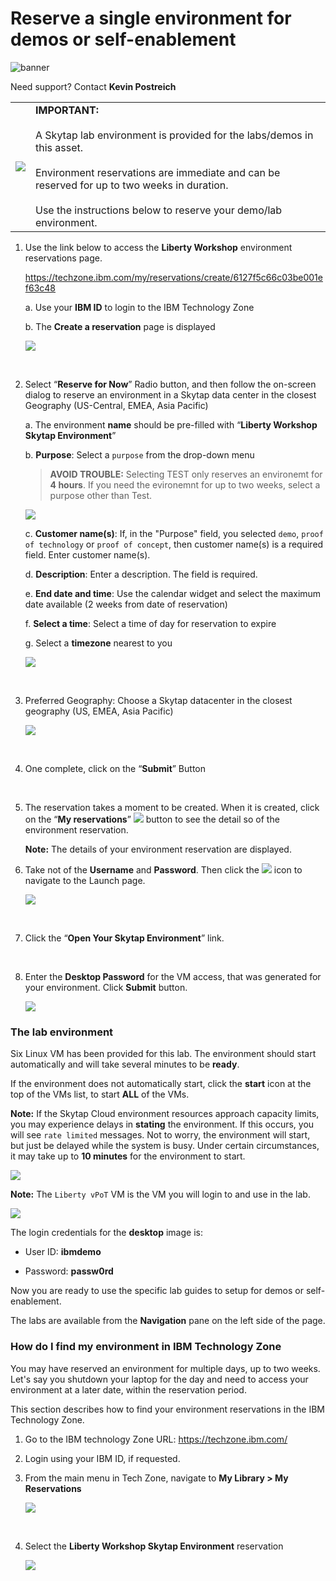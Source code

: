 # Reserve a single environment for demos or self-enablement

![banner](./images/demo.png)

Need support? Contact **Kevin Postreich**


|         |           |  
| ------------- |:-------------|
| ![](./images/image31.png?cropResize=50,50)   | <strong>IMPORTANT:</strong> <br><br> A Skytap lab environment is provided for the labs/demos in this asset. <br><br>Environment reservations are immediate and can be reserved for up to two weeks in duration. <br><br>Use the instructions below to reserve your demo/lab environment. 

<!--
<table>
<tbody>
<tr class="odd">
<td><img src="/images/image31.png" style="width:0.90417in;height:0.60417in" alt="sign-caution" /></td>
<td><p><strong>IMPORTANT!</strong></p>
<p>Reserving an environment ONLY applies if you are performing this lab as self-paced outside of an instructor led virtual lab.</p>
<p>A Skytap cloud lab environment is required for performing the lab.</p>
<p>In <strong>self-paced mode</strong>, you are required to request an environment using the instructions provided below.</p>
<p>Otherwise, in an <strong>instructor led</strong> lab, the lab instructor will provide access to pre-provisioned lab environment.</p></td>
</tr>
</tbody>
</table>
-->

1.  Use the link below to access the **Liberty Workshop** environment reservations page.  

    <https://techzone.ibm.com/my/reservations/create/6127f5c66c03be001ef63c48>

    a.  Use your **IBM ID** to login to the IBM Technology Zone

    b.  The **Create a reservation** page is displayed

     ![](./images/image52.png)
	 
	 <br>

2.  Select “**Reserve for Now**” Radio button, and then follow the
    on-screen dialog to reserve an environment in a Skytap data center
    in the closest Geography (US-Central, EMEA, Asia Pacific)
    
    a.  The environment **name** should be pre-filled with “**Liberty Workshop Skytap Environment**”
    
    b.  **Purpose**: Select a `purpose` from the drop-down menu
	
	> **AVOID TROUBLE:** Selecting TEST only reserves an environemt for **4 hours**. If you need the evironemnt for up to two weeks, select a purpose other than Test.
	
	 ![](./images/env-purpose.png)
    
    c.  **Customer name(s)**: If, in the "Purpose" field, you selected `demo`, `proof of technology` or `proof of concept`, then customer name(s) is a required field. Enter customer name(s).
	
	d.  **Description**: Enter a description. The field is required.
    
    e.  **End date and time**: Use the calendar widget and select the
        maximum date available (2 weeks from date of reservation)
		
    f.  **Select a time**: Select a time of day for reservation to
        expire
    
    g.  Select a **timezone** nearest to you

    ![](./images/image53.png)

    <br/>

3.  Preferred Geography: Choose a Skytap datacenter in the closest
    geography (US, EMEA, Asia Pacific)

    ![](./images/env-geo.png)
	
	<br>

4.  One complete, click on the “**Submit**” Button

    <br>

5.  The reservation takes a moment to be created. When it is created,
    click on the “**My reservations**”
    ![](./images/image55.png) button to see the detail so of
    the environment reservation.

    **Note:** The details of your environment reservation are displayed.

6.  Take not of the **Username** and **Password**. Then click the
    ![](./images/image56.png) icon to navigate to the Launch
    page.

    ![](./images/image57.png)
	
	<br>

7.  Click the “**Open Your Skytap Environment**” link.

    <br>

8.  Enter the **Desktop Password** for the VM access, that was generated
    for your environment. Click **Submit** button.

    ![](./images/image58.png)

### **The lab environment**

Six Linux VM has been provided for this lab. The environment should start automatically and will take several minutes to be **ready**. 

If the environment does not automatically start, click the **start** icon at the top of the VMs list, to start **ALL** of the VMs.

**Note:** If the Skytap Cloud environment resources approach capacity limits, you may experience delays in **stating** the environment. If this occurs, you will see `rate limited` messages. Not to worry, the environment will start, but just be delayed while the system is busy. Under certain circumstances, it may take up to **10 minutes** for the environment to start.

![](./images/image59.png)

**Note:** The `Liberty vPoT` VM is the VM you will login to and use in the lab.

![](./images/image60.png)

The login credentials for the **desktop** image is:

  - User ID: **ibmdemo**
 
  - Password: **passw0rd**


Now you are ready to use the specific lab guides to setup for demos or self-enablement. 

The labs are available from the **Navigation** pane on the left side of the page. 


### **How do I find my environment in IBM Technology Zone**

You may have reserved an environment for multiple days, up to two weeks. Let's say you shutdown your laptop for the day and need to access your environment at a later date, within the reservation period. 

This section describes how to find your environment reservations in the IBM Technology Zone. 

1. Go to the IBM technology Zone URL: https://techzone.ibm.com/
2. Login using your IBM ID, if requested. 
3. From the main menu in Tech Zone, navigate to **My Library > My Reservations**

    ![](./images/my-reservations.png)

    <br/>

4. Select the **Liberty Workshop Skytap Environment** reservation

    ![](./images/reservation-image.png)




